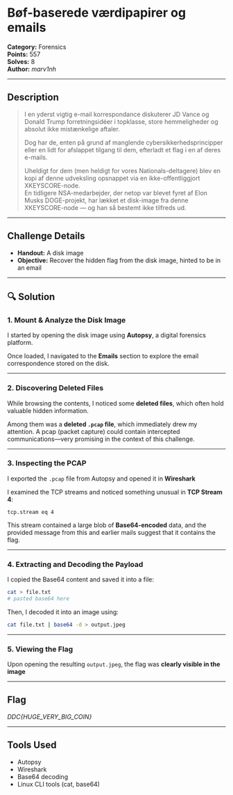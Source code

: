 #  Bøf-baserede værdipapirer og emails

**Category:** Forensics  
**Points:** 557  
**Solves:** 8  
**Author:** *marv1nh*

---

## Description

> I en yderst vigtig e-mail korrespondance diskuterer JD Vance og Donald Trump forretningsidéer i topklasse, store hemmeligheder og absolut ikke mistænkelige aftaler.  
> 
> Dog har de, enten på grund af manglende cybersikkerhedsprincipper eller en lidt for afslappet tilgang til dem, efterladt et flag i en af deres e-mails.
>
> Uheldigt for dem (men heldigt for vores Nationals-deltagere) blev en kopi af denne udveksling opsnappet via en ikke-offentliggjort XKEYSCORE-node.  
> En tidligere NSA-medarbejder, der netop var blevet fyret af Elon Musks DOGE-projekt, har lækket et disk-image fra denne XKEYSCORE-node — og han så bestemt ikke tilfreds ud.

---

##  Challenge Details

-  **Handout:** A disk image
-  **Objective:** Recover the hidden flag from the disk image, hinted to be in an email

---

## 🔍 Solution

### 1. Mount & Analyze the Disk Image

I started by opening the disk image using **Autopsy**, a digital forensics platform.

Once loaded, I navigated to the **Emails** section to explore the email correspondence stored on the disk.

---

### 2. Discovering Deleted Files

While browsing the contents, I noticed some **deleted files**, which often hold valuable hidden information.

Among them was a **deleted `.pcap` file**, which immediately drew my attention. A pcap (packet capture) could contain intercepted communications—very promising in the context of this challenge.

---

### 3. Inspecting the PCAP

I exported the `.pcap` file from Autopsy and opened it in **Wireshark**

I examined the TCP streams and noticed something unusual in **TCP Stream 4**:

```
tcp.stream eq 4
```

This stream contained a large blob of **Base64-encoded** data, and the provided message from this and earlier mails suggest that it contains the flag.

---

### 4. Extracting and Decoding the Payload

I copied the Base64 content and saved it into a file:

```bash
cat > file.txt
# pasted base64 here
```

Then, I decoded it into an image using:

```bash
cat file.txt | base64 -d > output.jpeg
```

---

### 5. Viewing the Flag

Upon opening the resulting `output.jpeg`, the flag was **clearly visible in the image** 

---

##  Flag

*DDC{HUGE_VERY_BIG_COIN}*

---

##  Tools Used

- Autopsy
- Wireshark
- Base64 decoding
- Linux CLI tools (cat, base64)
